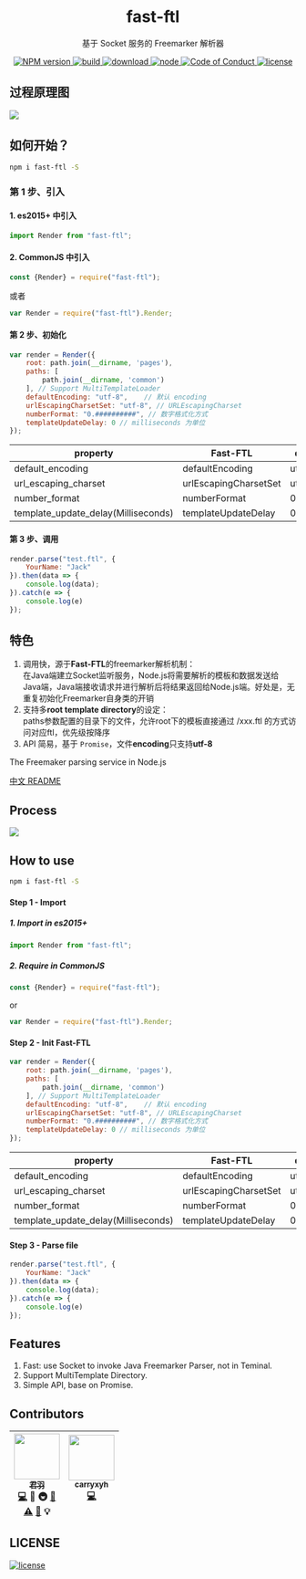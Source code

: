 <div align="center">
  <h1>fast-ftl</h1>
  <p>基于 Socket 服务的 Freemarker 解析器</p>
  <a href="https://www.npmjs.com/package/fast-ftl">
    <img src="https://img.shields.io/npm/v/fast-ftl.svg?style=flat-square" alt="NPM version">
  </a>
  <a href="https://travis-ci.org/imhype/fast-ftl">
    <img src="https://travis-ci.org/ImHype/Fast-FTL.svg?branch=master" alt="build">
  </a>
  <!--<a href="https://codecov.io/gh/imhype/fast-ftl">
    <img src="https://img.shields.io/codecov/c/github/imhype/fast-ftl.svg?style=flat-square" alt="build">
  </a>-->
  <a href="https://www.npmjs.com/package/fast-ftl">
    <img src="https://img.shields.io/npm/dm/fast-ftl.svg?style=flat-square" alt="download">
  </a>
  <a href="https://nodejs.org">
    <img src="https://img.shields.io/node/v/fast-ftl.svg?style=flat-square" alt="node">
  </a>
  <a href="https://github.com/imhype/fast-ftl/blob/master/CODE_OF_CONDUCT.md">
    <img src="https://img.shields.io/badge/code%20of-conduct-ff69b4.svg?style=flat-square" alt="Code of Conduct">
  </a>
  <a href="https://github.com/imhype/fast-ftl/blob/master/LICENSE">
    <img src="https://img.shields.io/github/license/imhype/fast-ftl.svg?style=flat-square" alt="license">
  </a>
</div>



## 过程原理图
![](http://note.youdao.com/yws/public/resource/e9a827d44244bc8b89eeb9bb0d3f9c3c/xmlnote/2B03796BC2624CA18FD89F593D67D36F/11721)

## 如何开始？
```bash
npm i fast-ftl -S
```
### 第 1 步、引入 
#### 1. es2015+ 中引入
```javascript
import Render from "fast-ftl";
```

#### 2. CommonJS 中引入
```javascript
const {Render} = require("fast-ftl");
```
或者
```javascript
var Render = require("fast-ftl").Render;
```


#### 第 2 步、初始化
```javascript
var render = Render({
    root: path.join(__dirname, 'pages'), 
    paths: [
        path.join(__dirname, 'common')
    ], // Support MultiTemplateLoader
    defaultEncoding: "utf-8", 	 // 默认 encoding
    urlEscapingCharsetSet: "utf-8", // URLEscapingCharset
    numberFormat: "0.##########", // 数字格式化方式
    templateUpdateDelay: 0 // milliseconds 为单位
});
```

| property | Fast-FTL | defaultValue|
| ------| ------ | ------ |
| default_encoding | defaultEncoding | utf-8 |
| url_escaping_charset | urlEscapingCharsetSet | utf-8 |
| number_format | numberFormat | 0.########## |
| template_update_delay(Milliseconds)| templateUpdateDelay | 0 |


#### 第 3 步、调用
```javascript
render.parse("test.ftl", {
    YourName: "Jack"
}).then(data => {
    console.log(data);
}).catch(e => {
    console.log(e)
});
```

## 特色
1. 调用快，源于**Fast-FTL**的freemarker解析机制：  
	在Java端建立Socket监听服务，Node.js将需要解析的模板和数据发送给Java端，Java端接收请求并进行解析后将结果返回给Node.js端。好处是，无重复初始化Freemarker自身类的开销
2. 支持多**root template directory**的设定：  
	paths参数配置的目录下的文件，允许root下的模板直接通过 /xxx.ftl 的方式访问对应ftl，优先级按降序
3. API 简易，基于 `Promise`，文件**encoding**只支持**utf-8** 




The Freemaker parsing service in Node.js

[中文 README](./README-zh_CN.md)

## Process
![](http://note.youdao.com/yws/public/resource/e9a827d44244bc8b89eeb9bb0d3f9c3c/xmlnote/2B03796BC2624CA18FD89F593D67D36F/11721)

## How to use
```bash
npm i fast-ftl -S
```
#### Step 1 - Import 
##### 1. Import in es2015+
```javascript
import Render from "fast-ftl";
```

##### 2. Require in CommonJS
```javascript
const {Render} = require("fast-ftl");
```
or
```javascript
var Render = require("fast-ftl").Render;
```

#### Step 2 - Init Fast-FTL
```javascript
var render = Render({
    root: path.join(__dirname, 'pages'), 
    paths: [
        path.join(__dirname, 'common')
    ], // Support MultiTemplateLoader
    defaultEncoding: "utf-8", 	 // 默认 encoding
    urlEscapingCharsetSet: "utf-8", // URLEscapingCharset
    numberFormat: "0.##########", // 数字格式化方式
    templateUpdateDelay: 0 // milliseconds 为单位
});
```

| property | Fast-FTL | defaultValue|
| ------| ------ | ------ |
| default_encoding | defaultEncoding | utf-8 |
| url_escaping_charset | urlEscapingCharsetSet | utf-8 |
| number_format | numberFormat | 0.########## |
| template_update_delay(Milliseconds)| templateUpdateDelay | 0 |

#### Step 3 - Parse file
```javascript
render.parse("test.ftl", {
    YourName: "Jack"
}).then(data => {
    console.log(data);
}).catch(e => {
    console.log(e)
});
```
## Features
1. Fast: use Socket to invoke Java Freemarker Parser, not in Teminal.
2. Support MultiTemplate Directory.
3. Simple API, base on Promise.

## Contributors

<!-- ALL-CONTRIBUTORS-LIST:START - Do not remove or modify this section -->
| [<img src="https://avatars3.githubusercontent.com/u/10825163?v=3" width="80px;"/><br /><sub>君羽</sub>](https://github.com/imhype)<br />[💻](https://github.com/kaola-fed/foxman/commits?author=ImHype) 🔌 🚇 [📖](https://github.com/kaola-fed/foxman/commits?author=ImHype)<br> [⚠️](https://github.com/kaola-fed/foxman/commits?author=ImHype) [🐛](https://github.com/kaola-fed/foxman/issues?q=author%3AImHype) 💡 | [<img src="https://avatars0.githubusercontent.com/u/12047600?v=3&s=400" width="80px;"/><br /><sub>carryxyh</sub>](https://github.com/carryxyh)<br />[💻](https://github.com/imhype/fast-ftl/commits/java?author=carryxyh) <br><br> |
| :---: | :---: |
<!-- ALL-CONTRIBUTORS-LIST:END -->


## LICENSE
[![license][license-image]][license-url]


[license-url]: https://github.com/ImHype/Fast-FTL/blob/master/LICENSE
[license-image]: https://img.shields.io/github/license/imhype/Fast-FTL.svg
